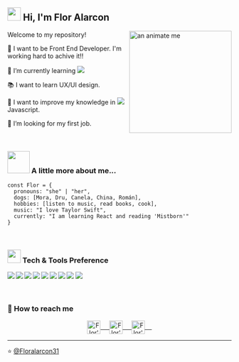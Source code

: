 <h2> <img src="https://emojis.slackmojis.com/emojis/images/1588315024/8823/hyperkitty.gif?1588315024" width="30" /> Hi, I'm Flor Alarcon</h2>

<img align='right' alt='an animate me' src="https://user-images.githubusercontent.com/86578050/148091395-75972643-ed2d-46c0-a63a-97de4831c623.png" width="230">

Welcome to my repository!
 
 🔭 I want to be Front End Developer. I'm working hard to achive it!!
 
 🌱 I’m currently learning <img src="https://img.shields.io/badge/-React-000000?style=flat&logo=react&logoColor=00c8ff"> 
 
 :books: I want to learn UX/UI design.
 
 👯 I want to improve my knowledge in <img src="https://img.shields.io/badge/-JavaScript-eed718?style=flat&logo=javascript&logoColor=ffffff"> Javascript.
 
 🤔 I’m looking for my first job.
 
<br>

### <img src="https://media.giphy.com/media/VgCDAzcKvsR6OM0uWg/giphy.gif" width="50"> A little more about me...  

```JS
const Flor = {
  pronouns: "she" | "her",
  dogs: [Mora, Dru, Canela, China, Román],
  hobbies: [listen to music, read books, cook],
  music: "I love Taylor Swift",
  currently: "I am learning React and reading 'Mistborn'"
}
```
<br>

###  <img src="https://media.giphy.com/media/WUlplcMpOCEmTGBtBW/giphy.gif" width="30">  Tech & Tools Preference

<img src = "https://img.shields.io/badge/-HTML5-E34F26?style=flat&logo=html5&logoColor=white"> <img src = "https://img.shields.io/badge/-CSS3-1572B6?style=flat&logo=css3&logoColor=white">
<img align="left"  src="https://img.shields.io/badge/-Bootstrap-563D7C?style=flat&logo=bootstrap&logoColor=white">
<img align="left"  src="https://img.shields.io/badge/-JavaScript-eed718?style=flat&logo=javascript&logoColor=ffffff">
<img align="left"  src="https://img.shields.io/badge/-Sass-cc6699?style=flat&logo=sass&logoColor=ffffff">
<img align="left"  src="https://img.shields.io/badge/-React-000000?style=flat&logo=react&logoColor=00c8ff">
<img align="left"  src="http://img.shields.io/badge/-Git-F1502F?style=flat&logo=git&logoColor=FFFFFF">
<img align="left"  src="http://img.shields.io/badge/-Github-000000?style=flat&logo=github&logoColor=FFFFFF">
<img align="left"  src="http://img.shields.io/badge/-VS%20Code-007ACC?style=flat&logo=visual%20studio%20code&logoColor=white">


<br>

 ###  💬 How to reach me

<p align="center">
 <a href="https://www.linkedin.com/in/maria-florencia-alarc%C3%B3n/" target="blank">
  <img align="center" alt="Flor's linkedin" width="30px" src="https://www.vectorlogo.zone/logos/linkedin/linkedin-icon.svg" /> &nbsp; &nbsp;
 </a>
 <a href="https://www.instagram.com/floralarcon31/" target="blank">
  <img align="center" alt="Flor's Instagram" width="30px" src="https://www.vectorlogo.zone/logos/instagram/instagram-icon.svg" /> &nbsp; &nbsp;
 </a>
 <a href="https://twitter.com/florenciaalar10" target="blank">
  <img align="center" alt="Flor's Twitter" width="30px" src="https://www.vectorlogo.zone/logos/twitter/twitter-official.svg" /> &nbsp; &nbsp;
 </a>

  
---

⭐️ [@Floralarcon31](https://github.com/Floralarcon31)
